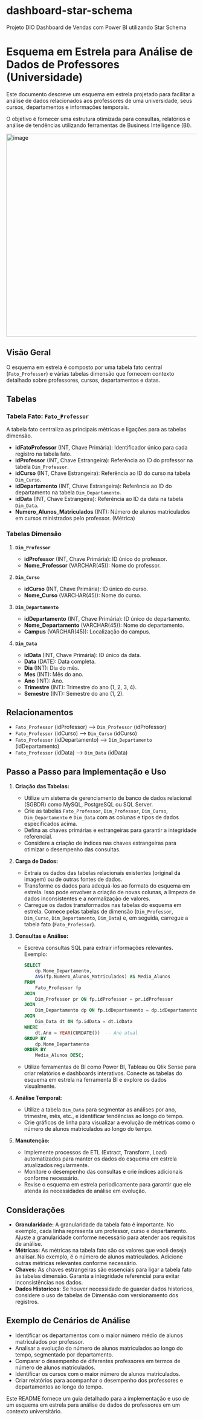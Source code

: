 # dashboard-star-schema
Projeto DIO Dashboard de Vendas com Power BI utilizando Star Schema

# Esquema em Estrela para Análise de Dados de Professores (Universidade)

Este documento descreve um esquema em estrela projetado para facilitar a análise de dados relacionados aos professores de uma universidade, seus cursos, departamentos e informações temporais. 

O objetivo é fornecer uma estrutura otimizada para consultas, relatórios e análise de tendências utilizando ferramentas de Business Intelligence (BI).


<img width="925" height="537" alt="image" src="https://github.com/user-attachments/assets/937c33eb-cf1d-4acd-9b00-4780035b0630" />


## Visão Geral

O esquema em estrela é composto por uma tabela fato central (`Fato_Professor`) e várias tabelas dimensão que fornecem contexto detalhado sobre professores, cursos, departamentos e datas.

## Tabelas

### Tabela Fato: `Fato_Professor`

A tabela fato centraliza as principais métricas e ligações para as tabelas dimensão.

*   **idFatoProfessor** (INT, Chave Primária): Identificador único para cada registro na tabela fato.
*   **idProfessor** (INT, Chave Estrangeira): Referência ao ID do professor na tabela `Dim_Professor`.
*   **idCurso** (INT, Chave Estrangeira): Referência ao ID do curso na tabela `Dim_Curso`.
*   **idDepartamento** (INT, Chave Estrangeira): Referência ao ID do departamento na tabela `Dim_Departamento`.
*   **idData** (INT, Chave Estrangeira): Referência ao ID da data na tabela `Dim_Data`.
*   **Numero_Alunos_Matriculados** (INT): Número de alunos matriculados em cursos ministrados pelo professor. (Métrica)

### Tabelas Dimensão

1.  **`Dim_Professor`**

    *   **idProfessor** (INT, Chave Primária): ID único do professor.
    *   **Nome_Professor** (VARCHAR(45)): Nome do professor.

2.  **`Dim_Curso`**

    *   **idCurso** (INT, Chave Primária): ID único do curso.
    *   **Nome_Curso** (VARCHAR(45)): Nome do curso.

3.  **`Dim_Departamento`**

    *   **idDepartamento** (INT, Chave Primária): ID único do departamento.
    *   **Nome_Departamento** (VARCHAR(45)): Nome do departamento.
    *   **Campus** (VARCHAR(45)): Localização do campus.

4.  **`Dim_Data`**

    *   **idData** (INT, Chave Primária): ID único da data.
    *   **Data** (DATE): Data completa.
    *   **Dia** (INT): Dia do mês.
    *   **Mes** (INT): Mês do ano.
    *   **Ano** (INT): Ano.
    *   **Trimestre** (INT): Trimestre do ano (1, 2, 3, 4).
    *   **Semestre** (INT): Semestre do ano (1, 2).

## Relacionamentos

*   `Fato_Professor` (idProfessor) --> `Dim_Professor` (idProfessor)
*   `Fato_Professor` (idCurso) --> `Dim_Curso` (idCurso)
*   `Fato_Professor` (idDepartamento) --> `Dim_Departamento` (idDepartamento)
*   `Fato_Professor` (idData) --> `Dim_Data` (idData)

## Passo a Passo para Implementação e Uso

1.  **Criação das Tabelas:**

    *   Utilize um sistema de gerenciamento de banco de dados relacional (SGBDR) como MySQL, PostgreSQL ou SQL Server.
    *   Crie as tabelas `Fato_Professor`, `Dim_Professor`, `Dim_Curso`, `Dim_Departamento` e `Dim_Data` com as colunas e tipos de dados especificados acima.
    *   Defina as chaves primárias e estrangeiras para garantir a integridade referencial.
    *   Considere a criação de índices nas chaves estrangeiras para otimizar o desempenho das consultas.

2.  **Carga de Dados:**

    *   Extraia os dados das tabelas relacionais existentes (original da imagem) ou de outras fontes de dados.
    *   Transforme os dados para adequá-los ao formato do esquema em estrela. Isso pode envolver a criação de novas colunas, a limpeza de dados inconsistentes e a normalização de valores.
    *   Carregue os dados transformados nas tabelas do esquema em estrela.  Comece pelas tabelas de dimensão (`Dim_Professor`, `Dim_Curso`, `Dim_Departamento`, `Dim_Data`) e, em seguida, carregue a tabela fato (`Fato_Professor`).

3.  **Consultas e Análise:**

    *   Escreva consultas SQL para extrair informações relevantes. Exemplo:

        ```sql
        SELECT
            dp.Nome_Departamento,
            AVG(fp.Numero_Alunos_Matriculados) AS Media_Alunos
        FROM
            Fato_Professor fp
        JOIN
            Dim_Professor pr ON fp.idProfessor = pr.idProfessor
        JOIN
            Dim_Departamento dp ON fp.idDepartamento = dp.idDepartamento
        JOIN
            Dim_Data dt ON fp.idData = dt.idData
        WHERE
            dt.Ano = YEAR(CURDATE())  -- Ano atual
        GROUP BY
            dp.Nome_Departamento
        ORDER BY
            Media_Alunos DESC;
        ```

    *   Utilize ferramentas de BI como Power BI, Tableau ou Qlik Sense para criar relatórios e dashboards interativos. Conecte as tabelas do esquema em estrela na ferramenta BI e explore os dados visualmente.

4.  **Análise Temporal:**

    *   Utilize a tabela `Dim_Data` para segmentar as análises por ano, trimestre, mês, etc., e identificar tendências ao longo do tempo.
    *   Crie gráficos de linha para visualizar a evolução de métricas como o número de alunos matriculados ao longo do tempo.

5.  **Manutenção:**

    *   Implemente processos de ETL (Extract, Transform, Load) automatizados para manter os dados do esquema em estrela atualizados regularmente.
    *   Monitore o desempenho das consultas e crie índices adicionais conforme necessário.
    *   Revise o esquema em estrela periodicamente para garantir que ele atenda às necessidades de análise em evolução.

## Considerações

*   **Granularidade:** A granularidade da tabela fato é importante. No exemplo, cada linha representa um professor, curso e departamento. Ajuste a granularidade conforme necessário para atender aos requisitos de análise.
*   **Métricas:** As métricas na tabela fato são os valores que você deseja analisar. No exemplo, é o número de alunos matriculados. Adicione outras métricas relevantes conforme necessário.
*   **Chaves:** As chaves estrangeiras são essenciais para ligar a tabela fato às tabelas dimensão. Garanta a integridade referencial para evitar inconsistências nos dados.
*   **Dados Historicos**: Se houver necessidade de guardar dados historicos, considere o uso de tabelas de Dimensão com versionamento dos registros.

## Exemplo de Cenários de Análise

*   Identificar os departamentos com o maior número médio de alunos matriculados por professor.
*   Analisar a evolução do número de alunos matriculados ao longo do tempo, segmentado por departamento.
*   Comparar o desempenho de diferentes professores em termos de número de alunos matriculados.
*   Identificar os cursos com o maior número de alunos matriculados.
*   Criar relatórios para acompanhar o desempenho dos professores e departamentos ao longo do tempo.

Este README fornece um guia detalhado para a implementação e uso de um esquema em estrela para análise de dados de professores em um contexto universitário.
